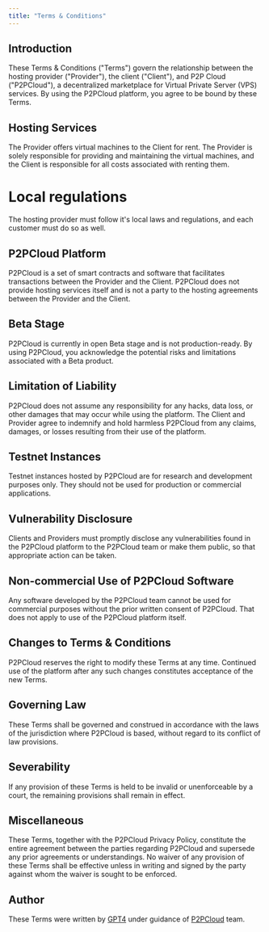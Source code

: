 ```yaml
---
title: "Terms & Conditions"
---
```


## Introduction
These Terms & Conditions ("Terms") govern the relationship between the hosting provider ("Provider"), the client ("Client"), and P2P Cloud ("P2PCloud"), a decentralized marketplace for Virtual Private Server (VPS) services. By using the P2PCloud platform, you agree to be bound by these Terms.

## Hosting Services
The Provider offers virtual machines to the Client for rent. The Provider is solely responsible for providing and maintaining the virtual machines, and the Client is responsible for all costs associated with renting them.

# Local regulations 
The hosting provider must follow it's local laws and regulations, and each customer must do so as well.

## P2PCloud Platform
P2PCloud is a set of smart contracts and software that facilitates transactions between the Provider and the Client. P2PCloud does not provide hosting services itself and is not a party to the hosting agreements between the Provider and the Client.

## Beta Stage
P2PCloud is currently in open Beta stage and is not production-ready. By using P2PCloud, you acknowledge the potential risks and limitations associated with a Beta product.

## Limitation of Liability
P2PCloud does not assume any responsibility for any hacks, data loss, or other damages that may occur while using the platform. The Client and Provider agree to indemnify and hold harmless P2PCloud from any claims, damages, or losses resulting from their use of the platform.

## Testnet Instances
Testnet instances hosted by P2PCloud are for research and development purposes only. They should not be used for production or commercial applications.

## Vulnerability Disclosure
Clients and Providers must promptly disclose any vulnerabilities found in the P2PCloud platform to the P2PCloud team or make them public, so that appropriate action can be taken.

## Non-commercial Use of P2PCloud Software
Any software developed by the P2PCloud team cannot be used for commercial purposes without the prior written consent of P2PCloud. That does not apply to use of the P2PCloud platform itself.

## Changes to Terms & Conditions
P2PCloud reserves the right to modify these Terms at any time. Continued use of the platform after any such changes constitutes acceptance of the new Terms.

## Governing Law
These Terms shall be governed and construed in accordance with the laws of the jurisdiction where P2PCloud is based, without regard to its conflict of law provisions.

## Severability
If any provision of these Terms is held to be invalid or unenforceable by a court, the remaining provisions shall remain in effect.

## Miscellaneous
These Terms, together with the P2PCloud Privacy Policy, constitute the entire agreement between the parties regarding P2PCloud and supersede any prior agreements or understandings. No waiver of any provision of these Terms shall be effective unless in writing and signed by the party against whom the waiver is sought to be enforced.

## Author
These Terms were written by [GPT4](https://openai.com/research/gpt-4) under guidance of [P2PCloud](https://p2pcloud.io) team.